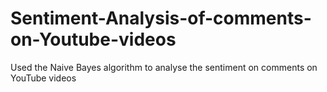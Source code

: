 # Sentiment-Analysis-of-comments-on-Youtube-videos
Used the Naive Bayes algorithm to analyse the sentiment on comments on YouTube videos
